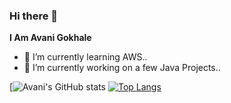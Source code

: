 ### Hi there 👋
**I Am Avani Gokhale**
- 🌱 I’m currently learning AWS.. 
- 🔭 I’m currently working on a few Java Projects..

[![Avani's GitHub stats](https://github-readme-stats.vercel.app/api?username=avani112&show_icons=true&theme=synthwave)
[![Top Langs](https://github-readme-stats.vercel.app/api/top-langs/?username=avani112&layout=compact&langs_count=8&theme=synthwave)](https://github.com/anuraghazra/github-readme-stats)




<!--
**avani112/avani112** is a ✨ _special_ ✨ repository because its `README.md` (this file) appears on your GitHub profile.

Here are some ideas to get you started:
...
...
- 👯 I’m looking to collaborate on ...
- 🤔 I’m looking for help with ...
- 💬 Ask me about ...
- 📫 How to reach me: ...
- 😄 Pronouns: ...
- ⚡ Fun fact: ...
-->
